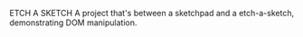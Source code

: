 ETCH A SKETCH
A project that's between a sketchpad and a etch-a-sketch,
demonstrating DOM manipulation. 